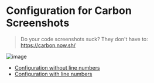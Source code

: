# Configuration for Carbon Screenshots

> Do your code screenshots suck? They don't have to: https://carbon.now.sh/

![image](https://user-images.githubusercontent.com/21905/154107363-a85cf5b4-dcde-4593-bb04-e5aa9f36eb0c.png)

* [Configuration without line numbers](./carbon-config--without-line-numbers.json)
* [Configuration with line numbers](./carbon-config--with-line-numbers.json)

